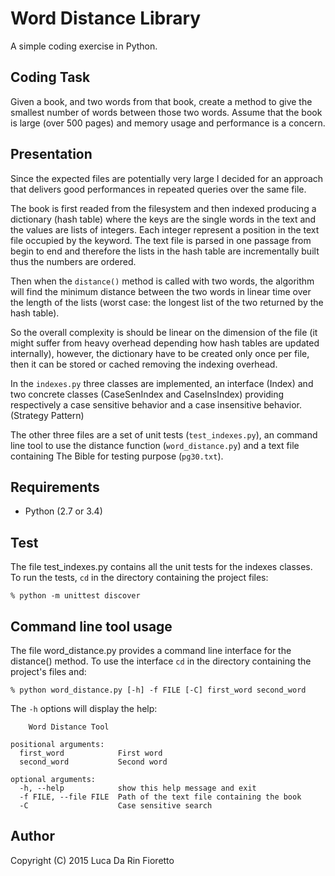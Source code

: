 Word Distance Library
=====================
A simple coding exercise in Python.

Coding Task
-----------
Given a book, and two words from that book, create a method to give the
smallest number of words between those two words.  Assume that the book is
large (over 500 pages) and memory usage and performance is a concern.

Presentation
------------
Since the expected files are potentially very large I decided for an approach
that delivers good performances in repeated queries over the same file.

The book is first readed from the filesystem and then indexed producing a
dictionary (hash table) where the keys are the single words in the text and the
values are lists of integers. Each integer represent a position in the
text file occupied by the keyword.
The text file is parsed in one passage from begin to end and therefore the
lists in the hash table are incrementally built thus the numbers are ordered.

Then when the `distance()` method is called with two words, the algorithm will 
find the minimum distance between the two words in linear time over the length
of the lists (worst case: the longest list of the two returned by the hash
table).

So the overall complexity is should be linear on the dimension of the file (it
might suffer from heavy overhead depending how hash tables are updated
internally), however, the dictionary have to be created only once per 
file, then it can be stored or cached removing the indexing overhead.

In the `indexes.py` three classes are implemented, an interface (Index) and two
concrete classes (CaseSenIndex and CaseInsIndex) providing respectively a case
sensitive behavior and a case insensitive behavior. (Strategy Pattern)

The other three files are a set of unit tests (`test_indexes.py`), an command
line tool to use the distance function (`word_distance.py`) and a text file
containing The Bible for testing purpose (`pg30.txt`).

Requirements
------------
- Python (2.7 or 3.4)


Test
----
The file test_indexes.py contains all the unit tests for the indexes classes.
To run the tests, `cd` in the directory containing the project files:

    % python -m unittest discover

Command line tool usage
-----------------------
The file word_distance.py provides a command line interface for the distance()
method. To use the interface `cd` in the directory containing the project's
files and:

    % python word_distance.py [-h] -f FILE [-C] first_word second_word

The `-h` options will display the help:
    
        Word Distance Tool

    positional arguments:
      first_word            First word
      second_word           Second word

    optional arguments:
      -h, --help            show this help message and exit
      -f FILE, --file FILE  Path of the text file containing the book
      -C                    Case sensitive search

Author
------
Copyright (C) 2015 Luca Da Rin Fioretto
